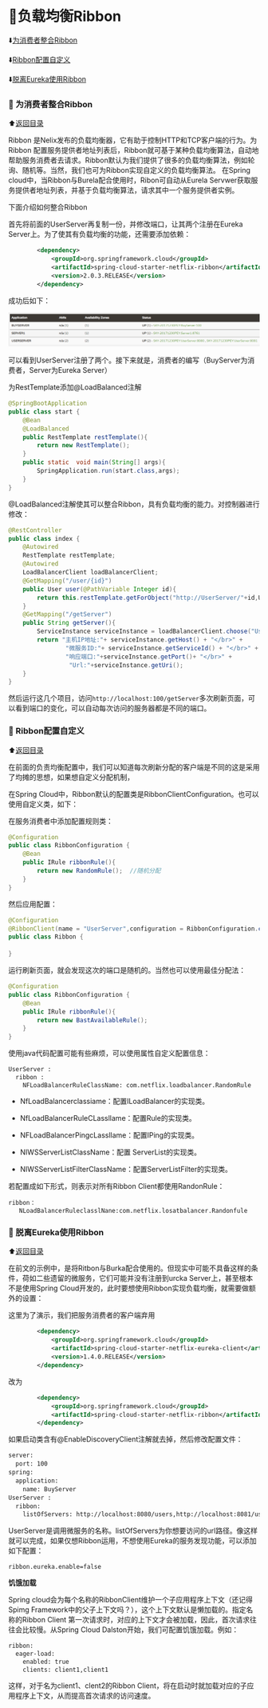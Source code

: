 # 	:triangular_flag_on_post:负载均衡Ribbon

<p id="t"></p>

:arrow_down:[为消费者整合Ribbon](#a1)

:arrow_down:[Ribbon配置自定义](#a2)

:arrow_down:[脱离Eureka使用Ribbon](#a3)


<b id="a1"></b>

### :arrow_up_small: 为消费者整合Ribbon

:arrow_up:[返回目录](#t)

Ribbon 是Nelix发布的负载均衡器，它有助于控制HTTP和TCP客户端的行为。为Ribbon 配置服务提供者地址列表后，Ribbon就可基于某种负载均衡算法，自动地帮助服务消费者去请求。Ribbon默认为我们提供了很多的负载均衡算法，例如轮询、随机等。当然，我们也可为Ribbon实现自定义的负载均衡算法。
在Spring cloud中，当Ribbon与Burela配合使用时，Ribon可自动从Eurela Servwer获取服务提供者地址列表，并基于负载均衡算法，请求其中一个服务提供者实例。

下面介绍如何整合Ribbon

首先将前面的UserServer再复制一份，并修改端口，让其两个注册在Eureka Server上。为了使其有负载均衡的功能，还需要添加依赖：

```xml
        <dependency>
            <groupId>org.springframework.cloud</groupId>
            <artifactId>spring-cloud-starter-netflix-ribbon</artifactId>
            <version>2.0.3.RELEASE</version>
        </dependency>
```

成功后如下：

![](https://github.com/Lumnca/Spring-Cloud/blob/master/img/a4.png)

可以看到UserServer注册了两个。接下来就是，消费者的编写（BuyServer为消费者，Server为Eureka Server）

为RestTemplate添加@LoadBalanced注解

```java
@SpringBootApplication
public class start {
    @Bean
    @LoadBalanced
    public RestTemplate restTemplate(){
        return new RestTemplate();
    }
    public static  void main(String[] args){
        SpringApplication.run(start.class,args);
    }
}
```

@LoadBalanced注解使其可以整合Ribbon，具有负载均衡的能力。对控制器进行修改：

```java
@RestController
public class index {
    @Autowired
    RestTemplate restTemplate;
    @Autowired
    LoadBalancerClient loadBalancerClient;
    @GetMapping("/user/{id}")
    public User user(@PathVariable Integer id){
        return this.restTemplate.getForObject("http://UserServer/"+id,User.class);
    }
    @GetMapping("/getServer")
    public String getServer(){
        ServiceInstance serviceInstance = loadBalancerClient.choose("UserServer");
        return "主机IP地址:"+ serviceInstance.getHost() + "</br>" +
                "微服务ID:"+ serviceInstance.getServiceId() + "</br>" +
                "响应端口:"+serviceInstance.getPort()+ "</br>" +
                 "Url:"+serviceInstance.getUri();
    }
}

```

然后运行这几个项目，访问`http://localhost:100/getServer`多次刷新页面，可以看到端口的变化，可以自动每次访问的服务器都是不同的端口。

<b id="a2"></b>

### :arrow_up_small: Ribbon配置自定义

:arrow_up:[返回目录](#t)

在前面的负责均衡配置中，我们可以知道每次刷新分配的客户端是不同的这是采用了均摊的思想，如果想自定义分配机制，

在Spring Cloud中，Ribbon默认的配置类是RibbonClientConfiguration。也可以使用自定义类，如下：

在服务消费者中添加配置规则类：

```java
@Configuration
public class RibbonConfiguration {
    @Bean
    public IRule ribbonRule(){
        return new RandomRule();  //随机分配
    }
}
```

然后应用配置：

```java
@Configuration
@RibbonClient(name = "UserServer",configuration = RibbonConfiguration.class)
public class Ribbon {

}
```

运行刷新页面，就会发现这次的端口是随机的。当然也可以使用最佳分配法：

```java
@Configuration
public class RibbonConfiguration {
    @Bean
    public IRule ribbonRule(){
        return new BastAvailableRule();  
    }
}
```


使用java代码配置可能有些麻烦，可以使用属性自定义配置信息：

```
UserServer :
  ribbon :
    NFLoadBalancerRuleClassName: com.netflix.loadbalancer.RandomRule
```

* NfLoadBalancerclassiame：配置ILoadBalancer的实现类。

* NfLoadBalancerRuleCLassllame：配置Rule的实现类。

* NFLoadBalancerPingcLassllame：配置IPing的实现类。

* NIWSServerListClassName：配置 ServerList的实现类。

* NIWSServerListFilterClassName：配置ServerListFilter的实现类。

若配置成如下形式，则表示对所有Ribbon Client都使用RandonRule：

```
ribbon：
   NLoadBalancerRuleclasslNane:com.netflix.losatbalancer.Randonfule
```

<b id="a1"></b>

### :arrow_up_small: 脱离Eureka使用Ribbon

:arrow_up:[返回目录](#t)

在前文的示例中，是将Ritbon与Burka配合使用的。但现实中可能不具备这样的条件，荷如二些遗留的微服务，它们可能并没有注册到urcka Server上，甚至根本不是使用Spring Cloud开发的，此时要想使用Ribbon实现负载均衡，就需要做额外的设置：

这里为了演示，我们把服务消费者的客户端弃用

```xml
        <dependency>
            <groupId>org.springframework.cloud</groupId>
            <artifactId>spring-cloud-starter-netflix-eureka-client</artifactId>
            <version>1.4.0.RELEASE</version>
        </dependency>
```

改为

```xml
        <dependency>
            <groupId>org.springframework.cloud</groupId>
            <artifactId>spring-cloud-starter-netflix-ribbon</artifactId>
        </dependency>
```

如果启动类含有@EnableDiscoveryClient注解就去掉，然后修改配置文件：

```xml
server:
  port: 100
spring:
  application:
    name: BuyServer
UserServer :
  ribbon:
    listOfServers: http://localhost:8080/users,http://localhost:8081/users
```

UserServer是调用微服务的名称。listOfServers为你想要访问的url路径。像这样就可以完成，如果仅想Ribbon运用，不想使用Eureka的服务发现功能，可以添加如下配置：

```
ribbon.eureka.enable=false
```

**饥饿加载**

Spring cloud会为每个名称的RibbonClient维护一个子应用程序上下文（还记得Spimg Framework中的父子上下文吗？），这个上下文默认是懒加载的。指定名称的Ribbon Client 第一次请求时，对应的上下文才会被加载，因此，首次请求往往会比较慢。从Spring Cloud Dalston开始，我们可配置饥饿加载。例如：

```
ribbon:
  eager-load:
    enabled: true
    clients: client1,client1
```

这样，对于名为client1、clent2的Ribbon Client，将在启动时就加载对应的子应用程序上下文，从而提高首次请求的访问速度。






